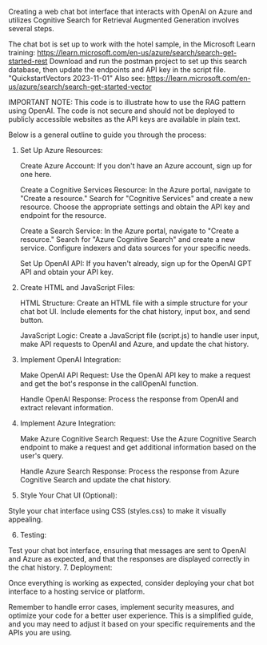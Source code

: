 Creating a web chat bot interface that interacts with OpenAI on Azure and utilizes Cognitive Search for Retrieval Augmented Generation involves several steps.

The chat bot is set up to work with the hotel sample, in the Microsoft Learn training: 
https://learn.microsoft.com/en-us/azure/search/search-get-started-rest
Download and run the postman project to set up this search database, then update the endpoints and API key in the script file.
"QuickstartVectors 2023-11-01"
Also see:
https://learn.microsoft.com/en-us/azure/search/search-get-started-vector

IMPORTANT NOTE: This code is to illustrate how to use the RAG pattern using OpenAI. The code is not secure and should not be deployed to publicly accessible websites as the API keys are available in plain text.


Below is a general outline to guide you through the process:
1. Set Up Azure Resources:

    Create Azure Account:
    If you don't have an Azure account, sign up for one here.

    Create a Cognitive Services Resource:
        In the Azure portal, navigate to "Create a resource."
        Search for "Cognitive Services" and create a new resource.
        Choose the appropriate settings and obtain the API key and endpoint for the resource.

    Create a Search Service:
        In the Azure portal, navigate to "Create a resource."
        Search for "Azure Cognitive Search" and create a new service.
        Configure indexers and data sources for your specific needs.

    Set Up OpenAI API:
        If you haven't already, sign up for the OpenAI GPT API and obtain your API key.

2. Create HTML and JavaScript Files:

    HTML Structure:
    Create an HTML file with a simple structure for your chat bot UI. Include elements for the chat history, input box, and send button.

    JavaScript Logic:
    Create a JavaScript file (script.js) to handle user input, make API requests to OpenAI and Azure, and update the chat history.

3. Implement OpenAI Integration:

    Make OpenAI API Request:
    Use the OpenAI API key to make a request and get the bot's response in the callOpenAI function.

    Handle OpenAI Response:
    Process the response from OpenAI and extract relevant information.

4. Implement Azure Integration:

    Make Azure Cognitive Search Request:
    Use the Azure Cognitive Search endpoint to make a request and get additional information based on the user's query.

    Handle Azure Search Response:
    Process the response from Azure Cognitive Search and update the chat history.

5. Style Your Chat UI (Optional):

Style your chat interface using CSS (styles.css) to make it visually appealing.


6. Testing:

Test your chat bot interface, ensuring that messages are sent to OpenAI and Azure as expected, and that the responses are displayed correctly in the chat history.
7. Deployment:

Once everything is working as expected, consider deploying your chat bot interface to a hosting service or platform.

Remember to handle error cases, implement security measures, and optimize your code for a better user experience. This is a simplified guide, and you may need to adjust it based on your specific requirements and the APIs you are using.


